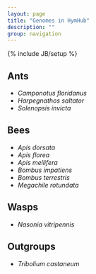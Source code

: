 ```yaml
---
layout: page
title: "Genomes in HymHub"
description: ""
group: navigation
---
```

{% include JB/setup %}

## Ants
* *Camponotus floridanus*
* *Harpegnathos saltator*
* *Solenopsis invicta*

## Bees

* *Apis dorsata*
* *Apis florea*
* *Apis mellifera*
* *Bombus impatiens*
* *Bombus terrestris*
* *Megachile rotundata*

## Wasps

* *Nasonia vitripennis*

## Outgroups

* *Tribolium castaneum*